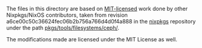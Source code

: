 The files in this directory are based on [MIT-licensed](https://github.com/NixOS/nixpkgs/blob/a6ce00c50c36624fec06b2b756a766d4d0f4a888/COPYING) work done by other Nixpkgs/NixOS contributors, taken from revision a6ce00c50c36624fec06b2b756a766d4d0f4a888 in the [nixpkgs](https://github.com/NixOS/nixpkgs/) repository under the path [pkgs/tools/filesystems/ceph/](https://github.com/NixOS/nixpkgs/blob/a6ce00c50c36624fec06b2b756a766d4d0f4a888/pkgs/development/python-modules/waitress/).

The modifications made are licensed under the MIT License as well.
